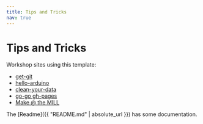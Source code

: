 ```yaml
---
title: Tips and Tricks
nav: true
---
```


# Tips and Tricks

Workshop sites using this template:

- [get-git](https://uidaholib.github.io/get-git/)
- [hello-arduino](https://evanwill.github.io/hello-arduino/)
- [clean-your-data](https://evanwill.github.io/clean-your-data/)
- [go-go gh-pages](https://evanwill.github.io/go-go-ghpages/)
- [Make @ the MILL](https://uidaholib.github.io/make-at-the-mill/)

The [Readme]({{ "README.md" | absolute_url }}) has some documentation.
